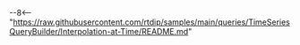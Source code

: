 --8<-- "https://raw.githubusercontent.com/rtdip/samples/main/queries/TimeSeriesQueryBuilder/Interpolation-at-Time/README.md"